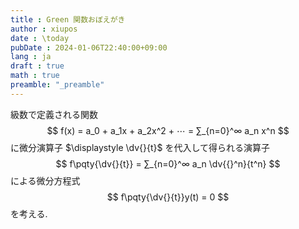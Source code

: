 ```yaml
---
title : Green 関数おぼえがき
author : xiupos
date : \today
pubDate : 2024-01-06T22:40:00+09:00
lang : ja
draft : true
math : true
preamble: "_preamble"
---
```


級数で定義される関数
$$
f(x) = a_0 + a_1x + a_2x^2 + ⋯ = ∑_{n=0}^∞ a_n x^n
$$
に微分演算子 $\displaystyle \dv{}{t}$ を代入して得られる演算子
$$
f\pqty{\dv{}{t}} = ∑_{n=0}^∞ a_n \dv{{}^n}{t^n}
$$
による微分方程式
$$
f\pqty{\dv{}{t}}y(t) = 0
$$
を考える.
